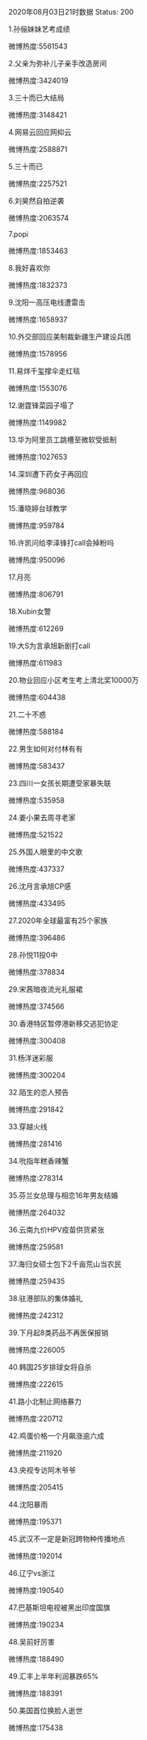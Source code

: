 2020年08月03日21时数据
Status: 200

1.孙俪妹妹艺考成绩

微博热度:5561543

2.父亲为弥补儿子亲手改造房间

微博热度:3424019

3.三十而已大结局

微博热度:3148421

4.网易云回应网抑云

微博热度:2588871

5.三十而已

微博热度:2257521

6.刘昊然自拍逆袭

微博热度:2063574

7.popi

微博热度:1853463

8.我好喜欢你

微博热度:1832373

9.沈阳一高压电线遭雷击

微博热度:1658937

10.外交部回应美制裁新疆生产建设兵团

微博热度:1578956

11.易烊千玺撑伞走红毯

微博热度:1553076

12.谢霆锋菜园子塌了

微博热度:1149982

13.华为阿里员工跳槽至微软受抵制

微博热度:1027653

14.深圳遭下药女子再回应

微博热度:968036

15.潘晓婷台球教学

微博热度:959784

16.许凯问给李泽锋打call会掉粉吗

微博热度:950096

17.月亮

微博热度:806791

18.Xubin女警

微博热度:612269

19.大S为言承旭新剧打call

微博热度:611983

20.物业回应小区考生考上清北奖10000万

微博热度:604438

21.二十不惑

微博热度:588184

22.男生如何对付林有有

微博热度:583437

23.四川一女孩长期遭受家暴失联

微博热度:535958

24.姜小果去周寻老家

微博热度:521522

25.外国人眼里的中文歌

微博热度:437337

26.沈月言承旭CP感

微博热度:433495

27.2020年全球最富有25个家族

微博热度:396486

28.孙悦11投0中

微博热度:378834

29.宋茜暗夜流光礼服裙

微博热度:374566

30.香港特区暂停港新移交逃犯协定

微博热度:300408

31.杨洋迷彩服

微博热度:300204

32.陌生的恋人预告

微博热度:291842

33.穿越火线

微博热度:281416

34.吮指年糕香辣蟹

微博热度:278314

35.芬兰女总理与相恋16年男友结婚

微博热度:264032

36.云南九价HPV疫苗供货紧张

微博热度:259581

37.海归女硕士包下2千亩荒山当农民

微博热度:259435

38.驻港部队的集体婚礼

微博热度:242312

39.下月起8类药品不再医保报销

微博热度:226005

40.韩国25岁排球女将自杀

微博热度:222615

41.路小北制止网络暴力

微博热度:220712

42.鸡蛋价格一个月飙涨逾六成

微博热度:211920

43.央视专访阿木爷爷

微博热度:205415

44.沈阳暴雨

微博热度:195371

45.武汉不一定是新冠跨物种传播地点

微博热度:192014

46.辽宁vs浙江

微博热度:190540

47.巴基斯坦电视被黑出印度国旗

微博热度:190234

48.吴前好厉害

微博热度:188490

49.汇丰上半年利润暴跌65%

微博热度:188391

50.美国首位换脸人逝世

微博热度:175438

